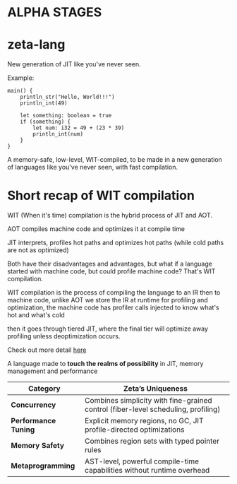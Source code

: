 # ALPHA STAGES
# zeta-lang 
New generation of JIT like you've never seen.

Example:

```
main() {
    println_str("Hello, World!!!")
    println_int(49)

    let something: boolean = true
    if (something) {
        let num: i32 = 49 + (23 * 39)
        println_int(num)
    }
}
```

A memory-safe, low-level, WIT-compiled, to be made in a new generation of languages like you've never seen, with fast compilation.

# Short recap of WIT compilation

WIT (When it's time) compilation is the hybrid process of JIT and AOT.

AOT compiles machine code and optimizes it at compile time

JIT interprets, profiles hot paths and optimizes hot paths (while cold paths are not as optimized)

Both have their disadvantages and advantages, but what if a language started with machine code, but could profile machine code? That's WIT compilation.

WIT compilation is the process of compiling the language to an IR then to machine code, unlike AOT we store the IR at runtime for profiling and optimization, the machine code has profiler calls injected to know what's hot and what's cold

then it goes through tiered JIT, where the final tier will optimize away profiling unless deoptimization occurs.

Check out more detail [here](https://github.com/Voxon-Development/zeta-lang/blob/main/theory/WIT.md)

A language made to **touch the realms of possibility** in JIT, memory management and performance

| Category | **Zeta’s Uniqueness** |
|---------|----------------------|
| **Concurrency** | Combines simplicity with fine-grained control (fiber-level scheduling, profiling) |
| **Performance Tuning** | Explicit memory regions, no GC, JIT profile-directed optimizations |
| **Memory Safety** | Combines region sets with typed pointer rules |
| **Metaprogramming** | AST-level, powerful compile-time capabilities without runtime overhead |
